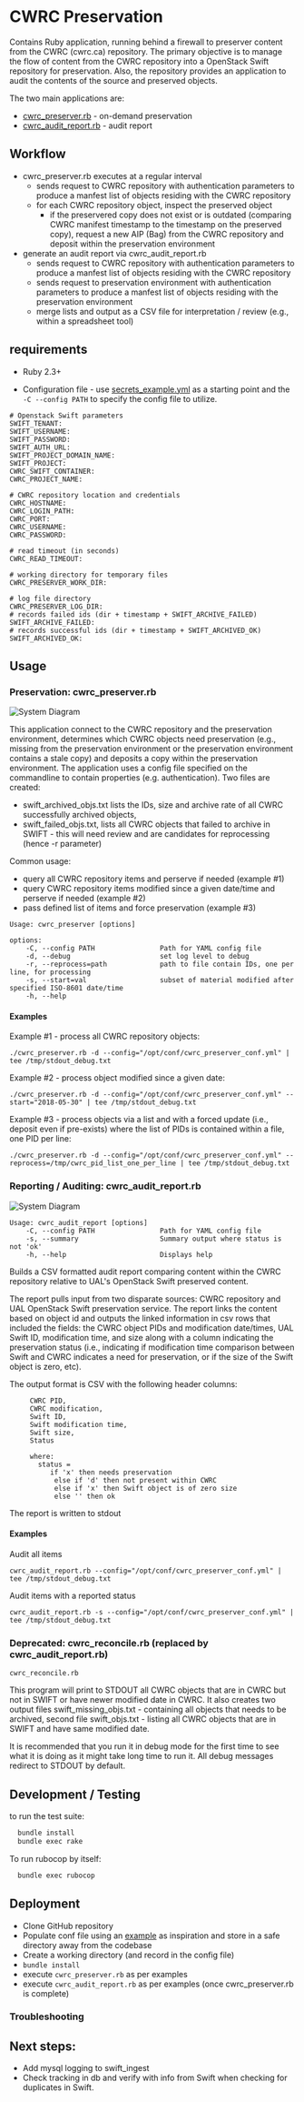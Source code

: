 # CWRC Preservation
Contains Ruby application, running behind a firewall to preserver content from the CWRC (cwrc.ca) repository. The primary objective is to manage the flow of content from the CWRC repository into a OpenStack Swift repository for preservation. Also, the repository provides an application to audit the contents of the source and preserved objects.

The two main applications are:
* [cwrc_preserver.rb](#cwrc_preserver.rb) - on-demand preservation 
* [cwrc_audit_report.rb](#cwrc_audit_report.rb) - audit report 

## Workflow
- cwrc_preserver.rb executes at a regular interval
  - sends request to CWRC repository with authentication parameters to produce a manfest list of objects residing with the CWRC repository
  - for each CWRC repository object, inspect the preserved object 
    - if the preservered copy does not exist or is outdated (comparing CWRC manifest timestamp to the timestamp on the preserved copy), request a new AIP (Bag) from the CWRC repository and deposit within the preservation environment
- generate an audit report via cwrc_audit_report.rb 
  - sends request to CWRC repository with authentication parameters to produce a manfest list of objects residing with the CWRC repository
  - sends request to preservation environment with authentication parameters to produce a manfest list of objects residing with the preservation environment
  - merge lists and output as a CSV file for interpretation / review (e.g., within a spreadsheet tool)  


## requirements

* Ruby 2.3+

* Configuration file - use [secrets_example.yml](secrets_example.yml) as a starting point and the `-C --config PATH` to specify the config file to utilize. 
```
# Openstack Swift parameters
SWIFT_TENANT:
SWIFT_USERNAME:
SWIFT_PASSWORD:
SWIFT_AUTH_URL:
SWIFT_PROJECT_DOMAIN_NAME:
SWIFT_PROJECT:
CWRC_SWIFT_CONTAINER:
CWRC_PROJECT_NAME:

# CWRC repository location and credentials
CWRC_HOSTNAME:
CWRC_LOGIN_PATH:
CWRC_PORT:
CWRC_USERNAME:
CWRC_PASSWORD:

# read timeout (in seconds)
CWRC_READ_TIMEOUT:

# working directory for temporary files
CWRC_PRESERVER_WORK_DIR:

# log file directory 
CWRC_PRESERVER_LOG_DIR:
# records failed ids (dir + timestamp + SWIFT_ARCHIVE_FAILED)
SWIFT_ARCHIVE_FAILED:
# records successful ids (dir + timestamp + SWIFT_ARCHIVED_OK)
SWIFT_ARCHIVED_OK:
```


## Usage

<a name="cwrc_preserver.rb"/>

### Preservation: cwrc_preserver.rb

![System Diagram](docs/images/cwrc_preservation.png)

This application connect to the CWRC repository and the preservation environment, determines which CWRC objects need preservation (e.g., missing from the preservation environment or the preservation environment contains a stale copy) and deposits a copy within the preservation environment. The application uses a config file specified on the commandline to contain properties (e.g. authentication). Two files are created:
* swift_archived_objs.txt lists the IDs, size and archive rate of all CWRC successfully archived objects,
* swift_failed_objs.txt, lists all CWRC objects that failed to archive in SWIFT - this will need review and are candidates for reprocessing (hence -r parameter)

Common usage:
* query all CWRC repository items and perserve if needed (example #1)
* query CWRC repository items modified since a given date/time and perserve if needed (example #2)
* pass defined list of items and force preservation (example #3)

```
Usage: cwrc_preserver [options]

options:
    -C, --config PATH                Path for YAML config file
    -d, --debug                      set log level to debug
    -r, --reprocess=path             path to file contain IDs, one per line, for processing
    -s, --start=val                  subset of material modified after specified ISO-8601 date/time
    -h, --help
```


#### Examples

Example #1 - process all CWRC repository objects:
```shell
./cwrc_preserver.rb -d --config="/opt/conf/cwrc_preserver_conf.yml" | tee /tmp/stdout_debug.txt
```

Example #2 - process object modified since a given date:
```shell
./cwrc_preserver.rb -d --config="/opt/conf/cwrc_preserver_conf.yml" --start="2018-05-30" | tee /tmp/stdout_debug.txt
```

Example #3 - process objects via a list and with a forced update (i.e., deposit even if pre-exists) where the list of PIDs is contained within a file, one PID per line:
```shell
./cwrc_preserver.rb -d --config="/opt/conf/cwrc_preserver_conf.yml" --reprocess=/tmp/cwrc_pid_list_one_per_line | tee /tmp/stdout_debug.txt
```




<a name="cwrc_audit_report.rb"/>

### Reporting / Auditing: cwrc_audit_report.rb

![System Diagram](docs/images/cwrc_preservation_audit.png)

```shell
Usage: cwrc_audit_report [options]
    -C, --config PATH                Path for YAML config file
    -s, --summary                    Summary output where status is not 'ok'
    -h, --help                       Displays help
```

Builds a CSV formatted audit report comparing content within the CWRC repository relative to UAL's OpenStack Swift preserved content.

The report pulls input from two disparate sources: CWRC repository and UAL OpenStack Swift preservation service. The report links the content based on object id and outputs the linked information in csv rows that included the fields: the CWRC object PIDs and modification date/times, UAL Swift ID, modification time, and size along with a column indicating the preservation status (i.e., indicating if modification time comparison between Swift and CWRC indicates a need for preservation, or if the size of the Swift object is zero, etc).    

The output format is CSV with the following header columns:
```
     CWRC PID,
     CWRC modification,
     Swift ID,
     Swift modification time,
     Swift size,
     Status

     where:
       status =
          if 'x' then needs preservation
           else if 'd' then not present within CWRC
           else if 'x' then Swift object is of zero size
           else '' then ok
```

The report is written to stdout


#### Examples

Audit all items
```shell
cwrc_audit_report.rb --config="/opt/conf/cwrc_preserver_conf.yml" | tee /tmp/stdout_debug.txt 
```

Audit items with a reported status
```shell
cwrc_audit_report.rb -s --config="/opt/conf/cwrc_preserver_conf.yml" | tee /tmp/stdout_debug.txt 
```


### Deprecated: cwrc_reconcile.rb (replaced by cwrc_audit_report.rb) 

```shell
cwrc_reconcile.rb
```
   This program will print to STDOUT all CWRC objects that are in CWRC but not in SWIFT or have newer modified date in CWRC.
   It also creates two output files swift_missing_objs.txt - containing all objects that needs to be archived,
   second file swift_objs.txt - listing all CWRC objects that are in SWIFT and have same modified date.

It is recommended that you run it in debug mode for the first time to see what it is doing as it might take long
time to run it. All debug messages redirect to STDOUT by default.

## Development / Testing

to run the test suite:
```bash
  bundle install
  bundle exec rake
```

To run rubocop by itself:

```bash
  bundle exec rubocop
```

## Deployment 

* Clone GitHub repository
* Populate conf file using an [example](secrets_example.yml) as inspiration and store in a safe directory away from the codebase
* Create a working directory (and record in the config file)
* `bundle install`
* execute `cwrc_preserver.rb` as per examples
* execute `cwrc_audit_report.rb` as per examples (once cwrc_preserver.rb is complete)

### Troubleshooting

## Next steps:
  - Add mysql logging to swift_ingest
  - Check tracking in db and verify with info from Swift when checking for duplicates in Swift.


